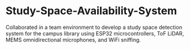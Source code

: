 # Study-Space-Availability-System
Collaborated in a team environment to develop a study space detection system for the campus library using ESP32 microcontrollers, ToF LiDAR, MEMS omnidirectional microphones, and WiFi sniffing.
